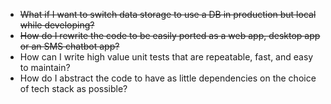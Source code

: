 * ~~What if I want to switch data storage to use a DB in production but local while developing?~~
* ~~How do I rewrite the code to be easily ported as a web app, desktop app or an SMS chatbot app?~~
* How can I write high value unit tests that are repeatable, fast, and easy to maintain?
* How do I abstract the code to have as little dependencies on the choice of tech stack as possible?